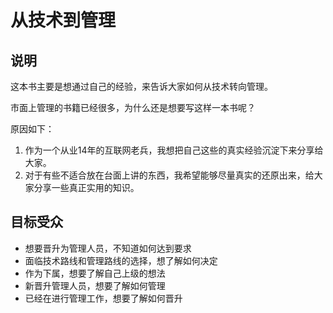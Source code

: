 # 从技术到管理
## 说明

这本书主要是想通过自己的经验，来告诉大家如何从技术转向管理。

市面上管理的书籍已经很多，为什么还是想要写这样一本书呢？

原因如下：

1. 作为一个从业14年的互联网老兵，我想把自己这些的真实经验沉淀下来分享给大家。
2. 对于有些不适合放在台面上讲的东西，我希望能够尽量真实的还原出来，给大家分享一些真正实用的知识。

## 目标受众

- 想要晋升为管理人员，不知道如何达到要求
- 面临技术路线和管理路线的选择，想了解如何决定
- 作为下属，想要了解自己上级的想法
- 新晋升管理人员，想要了解如何管理
- 已经在进行管理工作，想要了解如何晋升

